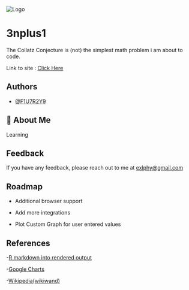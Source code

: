   
![Logo](https://cdn.discordapp.com/attachments/794818958686552145/898590999553638470/headerimg.png)

    
# 3nplus1
The Collatz Conjecture is (not) the simplest math problem i am about to code.

Link to site : [Click Here](https://f1u7r2y9.github.io/3nplus1/) 

## Authors

- [@F1U7R2Y9](https://github.com/F1U7R2Y9/)

  
## 🚀 About Me
Learning

  
## Feedback

If you have any feedback, please reach out to me at exlphy@gmail.com

  



## Roadmap

- Additional browser support

- Add more integrations

- Plot Custom Graph for user entered values
  

## References

-[R markdown into rendered output](https://www.earthdatascience.org/courses/earth-analytics/document-your-science/knit-rmarkdown-document-to-pdf/)

-[Google Charts](https://developers.google.com/chart/interactive/docs/gallery/linechart)

-[Wikipedia(wikiwand)](https://www.wikiwand.com/en/Collatz_conjecture)
